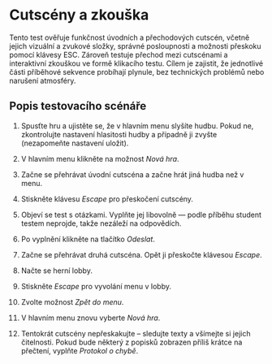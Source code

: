 # Cutscény a zkouška
Tento test ověřuje funkčnost úvodních a přechodových cutscén, včetně jejich vizuální a zvukové složky, správné posloupnosti a možnosti přeskoku pomocí klávesy ESC. Zároveň testuje přechod mezi cutscénami a interaktivní zkouškou ve formě klikacího testu. Cílem je zajistit, že jednotlivé části příběhové sekvence probíhají plynule, bez technických problémů nebo narušení atmosféry.

## Popis testovacího scénáře
1. Spusťte hru a ujistěte se, že v hlavním menu slyšíte hudbu. Pokud ne, zkontrolujte nastavení hlasitosti hudby a případně ji zvyšte (nezapomeňte nastavení uložit).

2. V hlavním menu klikněte na možnost *Nová hra*.
3. Začne se přehrávat úvodní cutscéna a začne hrát jiná hudba než v menu.
4. Stiskněte klávesu *Escape* pro přeskočení cutscény.
5. Objeví se test s otázkami. Vyplňte jej libovolně — podle příběhu student testem neprojde, takže nezáleží na odpovědích.
6. Po vyplnění klikněte na tlačítko *Odeslat*.
7. Začne se přehrávat druhá cutscéna. Opět ji přeskočte klávesou *Escape*.
8. Načte se herní lobby.
9. Stiskněte *Escape* pro vyvolání menu v lobby.
10. Zvolte možnost *Zpět do menu*.
11. V hlavním menu znovu vyberte *Nová hra*.
12. Tentokrát cutscény nepřeskakujte – sledujte texty a všímejte si jejich čitelnosti. Pokud bude některý z popisků zobrazen příliš krátce na přečtení, vyplňte *Protokol o chybě*.
